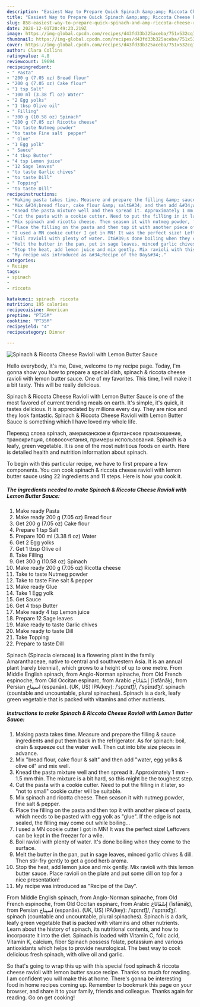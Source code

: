 ```yaml
---
description: "Easiest Way to Prepare Quick Spinach &amp;amp; Riccota Cheese Ravioli with Lemon Butter Sauce"
title: "Easiest Way to Prepare Quick Spinach &amp;amp; Riccota Cheese Ravioli with Lemon Butter Sauce"
slug: 858-easiest-way-to-prepare-quick-spinach-and-amp-riccota-cheese-ravioli-with-lemon-butter-sauce
date: 2020-12-01T20:49:23.219Z
image: https://img-global.cpcdn.com/recipes/d43fd33b325aceba/751x532cq70/spinach-riccota-cheese-ravioli-with-lemon-butter-sauce-recipe-main-photo.jpg
thumbnail: https://img-global.cpcdn.com/recipes/d43fd33b325aceba/751x532cq70/spinach-riccota-cheese-ravioli-with-lemon-butter-sauce-recipe-main-photo.jpg
cover: https://img-global.cpcdn.com/recipes/d43fd33b325aceba/751x532cq70/spinach-riccota-cheese-ravioli-with-lemon-butter-sauce-recipe-main-photo.jpg
author: Clara Collins
ratingvalue: 4.8
reviewcount: 19694
recipeingredient:
- " Pasta"
- "200 g (7.05 oz) Bread flour"
- "200 g (7.05 oz) Cake flour"
- "1 tsp Salt"
- "100 ml (3.38 fl oz) Water"
- "2 Egg yolks"
- "1 tbsp Olive oil"
- " Filling"
- "300 g (10.58 oz) Spinach"
- "200 g (7.05 oz) Ricotta cheese"
- "to taste Nutmeg powder"
- "to taste Fine salt  pepper"
- " Glue"
- "1 Egg yolk"
- " Sauce"
- "4 tbsp Butter"
- "4 tsp Lemon juice"
- "12 Sage leaves"
- "to taste Garlic chives"
- "to taste Dill"
- " Topping"
- "to taste Dill"
recipeinstructions:
- "Making pasta takes time. Measure and prepare the filling &amp; sauce ingredients and put them back in the refrigerator. As for spinach: boil, drain &amp; squeeze out the water well. Then cut into bite size pieces in advance."
- "Mix &#34;bread flour, cake flour &amp; salt&#34; and then add &#34;water, egg yolks &amp; olive oil&#34; and mix well."
- "Knead the pasta mixture well and then spread it. Approximately 1 mm - 1.5 mm thin. The mixture is a bit hard, so this might be the toughest step."
- "Cut the pasta with a cookie cutter. Need to put the filling in it later, so &#34;not to small&#34; cookie cutter will be suitable."
- "Mix spinach and ricotta cheese. Then season it with nutmeg powder, fine salt &amp; pepper."
- "Place the filling on the pasta and then top it with another piece of pasta, which needs to be pasted with egg yolk as &#34;glue&#34;. If the edge is not sealed, the filling may come out while boiling..."
- "I used a MN cookie cutter I got in MN! It was the perfect size! Leftovers can be kept in the freezer for a wile."
- "Boil ravioli with plenty of water. It&#39;s done boiling when they come to the surface."
- "Melt the butter in the pan, put in sage leaves, minced garlic chives &amp; dill. Then stir-fry gently to get a good herb aroma."
- "Stop the heat, add lemon juice and mix gently. Mix ravioli with this lemon butter sauce. Place ravioli on the plate and put some dill on top for a nice presentation!"
- "My recipe was introduced as &#34;Recipe of the Day&#34;."
categories:
- Recipe
tags:
- spinach
- 
- riccota

katakunci: spinach  riccota 
nutrition: 195 calories
recipecuisine: American
preptime: "PT25M"
cooktime: "PT35M"
recipeyield: "4"
recipecategory: Dinner

---
```



![Spinach &amp; Riccota Cheese Ravioli with Lemon Butter Sauce](https://img-global.cpcdn.com/recipes/d43fd33b325aceba/751x532cq70/spinach-riccota-cheese-ravioli-with-lemon-butter-sauce-recipe-main-photo.jpg)

Hello everybody, it's me, Dave, welcome to my recipe page. Today, I'm gonna show you how to prepare a special dish, spinach &amp; riccota cheese ravioli with lemon butter sauce. One of my favorites. This time, I will make it a bit tasty. This will be really delicious.

Spinach &amp; Riccota Cheese Ravioli with Lemon Butter Sauce is one of the most favored of current trending meals on earth. It's simple, it's quick, it tastes delicious. It is appreciated by millions every day. They are nice and they look fantastic. Spinach &amp; Riccota Cheese Ravioli with Lemon Butter Sauce is something which I have loved my whole life.

Перевод слова spinach, американское и британское произношение, транскрипция, словосочетания, примеры использования. Spinach is a leafy, green vegetable. It is one of the most nutritious foods on earth. Here is detailed health and nutrition information about spinach.


To begin with this particular recipe, we have to first prepare a few components. You can cook spinach &amp; riccota cheese ravioli with lemon butter sauce using 22 ingredients and 11 steps. Here is how you cook it.

<!--inarticleads1-->

##### The ingredients needed to make Spinach &amp; Riccota Cheese Ravioli with Lemon Butter Sauce:

1. Make ready  Pasta
1. Make ready 200 g (7.05 oz) Bread flour
1. Get 200 g (7.05 oz) Cake flour
1. Prepare 1 tsp Salt
1. Prepare 100 ml (3.38 fl oz) Water
1. Get 2 Egg yolks
1. Get 1 tbsp Olive oil
1. Take  Filling
1. Get 300 g (10.58 oz) Spinach
1. Make ready 200 g (7.05 oz) Ricotta cheese
1. Take to taste Nutmeg powder
1. Take to taste Fine salt &amp; pepper
1. Make ready  Glue
1. Take 1 Egg yolk
1. Get  Sauce
1. Get 4 tbsp Butter
1. Make ready 4 tsp Lemon juice
1. Prepare 12 Sage leaves
1. Make ready to taste Garlic chives
1. Make ready to taste Dill
1. Take  Topping
1. Prepare to taste Dill


Spinach (Spinacia oleracea) is a flowering plant in the family Amaranthaceae, native to central and southwestern Asia. It is an annual plant (rarely biennial), which grows to a height of up to one metre. From Middle English spinach, from Anglo-Norman spinache, from Old French espinoche, from Old Occitan espinarc, from Arabic إِسْفَانَاخ‎ (ʾisfānāḵ), from Persian اسپناخ‎ (espanâx). (UK, US) IPA(key): /ˈspɪnɪt͡ʃ/, /ˈspɪnɪd͡ʒ/. spinach (countable and uncountable, plural spinaches). Spinach is a dark, leafy green vegetable that is packed with vitamins and other nutrients. 

<!--inarticleads2-->

##### Instructions to make Spinach &amp; Riccota Cheese Ravioli with Lemon Butter Sauce:

1. Making pasta takes time. Measure and prepare the filling &amp; sauce ingredients and put them back in the refrigerator. As for spinach: boil, drain &amp; squeeze out the water well. Then cut into bite size pieces in advance.
1. Mix &#34;bread flour, cake flour &amp; salt&#34; and then add &#34;water, egg yolks &amp; olive oil&#34; and mix well.
1. Knead the pasta mixture well and then spread it. Approximately 1 mm - 1.5 mm thin. The mixture is a bit hard, so this might be the toughest step.
1. Cut the pasta with a cookie cutter. Need to put the filling in it later, so &#34;not to small&#34; cookie cutter will be suitable.
1. Mix spinach and ricotta cheese. Then season it with nutmeg powder, fine salt &amp; pepper.
1. Place the filling on the pasta and then top it with another piece of pasta, which needs to be pasted with egg yolk as &#34;glue&#34;. If the edge is not sealed, the filling may come out while boiling...
1. I used a MN cookie cutter I got in MN! It was the perfect size! Leftovers can be kept in the freezer for a wile.
1. Boil ravioli with plenty of water. It&#39;s done boiling when they come to the surface.
1. Melt the butter in the pan, put in sage leaves, minced garlic chives &amp; dill. Then stir-fry gently to get a good herb aroma.
1. Stop the heat, add lemon juice and mix gently. Mix ravioli with this lemon butter sauce. Place ravioli on the plate and put some dill on top for a nice presentation!
1. My recipe was introduced as &#34;Recipe of the Day&#34;.


From Middle English spinach, from Anglo-Norman spinache, from Old French espinoche, from Old Occitan espinarc, from Arabic إِسْفَانَاخ‎ (ʾisfānāḵ), from Persian اسپناخ‎ (espanâx). (UK, US) IPA(key): /ˈspɪnɪt͡ʃ/, /ˈspɪnɪd͡ʒ/. spinach (countable and uncountable, plural spinaches). Spinach is a dark, leafy green vegetable that is packed with vitamins and other nutrients. Learn about the history of spinach, its nutritional contents, and how to incorporate it into the diet. Spinach is loaded with Vitamin C, folic acid, Vitamin K, calcium, fiber Spinach possess folate, potassium and various antioxidants which helps to provide neurological. The best way to cook delicious fresh spinach, with olive oil and garlic. 

So that's going to wrap this up with this special food spinach &amp; riccota cheese ravioli with lemon butter sauce recipe. Thanks so much for reading. I am confident you will make this at home. There's gonna be interesting food in home recipes coming up. Remember to bookmark this page on your browser, and share it to your family, friends and colleague. Thanks again for reading. Go on get cooking!
